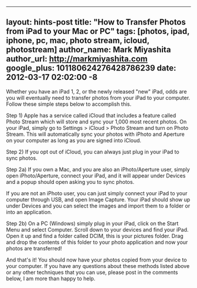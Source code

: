  ---
layout: hints-post
title: "How to Transfer Photos from iPad to your Mac or PC"
tags: [photos, ipad, iphone, pc, mac, photo stream, icloud, photostream]
author_name: Mark Miyashita
author_url: http://markmiyashita.com
google_plus: 101180624276428786239
date: 2012-03-17 02:02:00 -8
---

Whether you have an iPad 1, 2, or the newly released "new" iPad, odds are you will eventually need to transfer photos from your iPad to your computer. Follow these simple steps below to accomplish this.

Step 1) Apple has a service called iCloud that includes a feature called Photo Stream which will store and sync your 1,000 most recent photos. On your iPad, simply go to Settings > iCloud > Photo Stream and turn on Photo Stream. This will automatically sync your photos with iPhoto and Aperture on your computer as long as you are signed into iCloud.

Step 2) If you opt out of iCloud, you can always just plug in your iPad to sync photos. 

Step 2a) If you own a Mac, and you are also an iPhoto/Aperture user, simply open iPhoto/Aperture, connect your iPad, and it will appear under Devices and a popup should open asking you to sync photos.

If you are not an iPhoto user, you can just simply connect your iPad to your computer through USB, and open Image Capture. Your iPad should show up under Devices and you can select the images and import them to a folder or into an application.

Step 2b) On a PC (Windows) simply plug in your iPad, click on the Start Menu and select Computer. Scroll down to your devices and find your iPad. Open it up and find a folder called DCIM, this is your pictures folder. Drag and drop the contents of this folder to your photo application and now your photos are transferred!

And that's it! You should now have your photos copied from your device to your computer. If you have any questions about these methods listed above or any other techniques that you can use, please post in the comments below, I am more than happy to help.